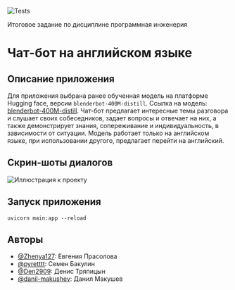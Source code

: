 ![Tests](https://github.com/Zhenya127/FinalProject_1/actions/workflows/python-app.yml/badge.svg)

Итоговое задание по дисциплине программная инженерия 

# Чат-бот на английском языке

## Описание приложения
   Для приложения выбрана ранее обученная модель на платформе Hugging face, версии `blenderbot-400M-distill`. Ссылка на модель: [blenderbot-400M-distill](https://huggingface.co/facebook/blenderbot-400M-distill?text=Hey+my+name+is+Thomas%21+How+are+you%3F).
   Чат-бот предлагает интересные темы разговора и слушает своих собеседников, задает вопросы и отвечает на них, а также демонстрирует знания, сопереживание и индивидуальность, в зависимости от ситуации. Модель работает только на английском языке, при использовании другого, предлагает перейти на английский.
## Скрин-шоты диалогов
![Иллюстрация к проекту]()


## Запуск приложения
`uvicorn main:app --reload`


## Авторы
* [@Zhenya127](https://github.com/Zhenya127): Евгения Прасолова
* [@pyretttt](https://github.com/pyretttt): Семен Бакулин
* [@Den2909](https://github.com/Den2909): Денис Тряпицын
* [@danil-makushev](https://github.com/danil-makushev): Данил Макушев